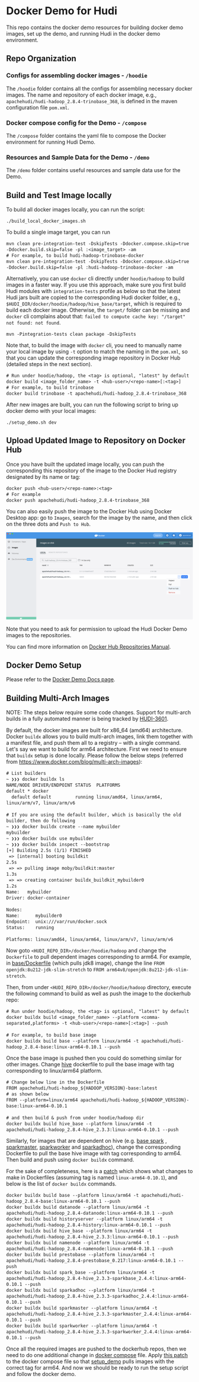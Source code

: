 <!--
* Licensed to the Apache Software Foundation (ASF) under one
* or more contributor license agreements.  See the NOTICE file
* distributed with this work for additional information
* regarding copyright ownership.  The ASF licenses this file
* to you under the Apache License, Version 2.0 (the
* "License"); you may not use this file except in compliance
* with the License.  You may obtain a copy of the License at
*
*      http://www.apache.org/licenses/LICENSE-2.0
*
* Unless required by applicable law or agreed to in writing, software
* distributed under the License is distributed on an "AS IS" BASIS,
* WITHOUT WARRANTIES OR CONDITIONS OF ANY KIND, either express or implied.
* See the License for the specific language governing permissions and
-->

# Docker Demo for Hudi

This repo contains the docker demo resources for building docker demo images, set up the demo, and running Hudi in the
docker demo environment.

## Repo Organization

### Configs for assembling docker images - `/hoodie`

The `/hoodie` folder contains all the configs for assembling necessary docker images. The name and repository of each
docker image, e.g., `apachehudi/hudi-hadoop_2.8.4-trinobase_368`, is defined in the maven configuration file `pom.xml`.

### Docker compose config for the Demo - `/compose`

The `/compose` folder contains the yaml file to compose the Docker environment for running Hudi Demo.

### Resources and Sample Data for the Demo - `/demo`

The `/demo` folder contains useful resources and sample data use for the Demo.

## Build and Test Image locally

To build all docker images locally, you can run the script:

```shell
./build_local_docker_images.sh
```

To build a single image target, you can run

```shell
mvn clean pre-integration-test -DskipTests -Ddocker.compose.skip=true -Ddocker.build.skip=false -pl :<image_target> -am
# For example, to build hudi-hadoop-trinobase-docker
mvn clean pre-integration-test -DskipTests -Ddocker.compose.skip=true -Ddocker.build.skip=false -pl :hudi-hadoop-trinobase-docker -am
```

Alternatively, you can use `docker` cli directly under `hoodie/hadoop` to build images in a faster way. If you use this
approach, make sure you first build Hudi modules with `integration-tests` profile as below so that the latest Hudi jars
built are copied to the corresponding Hudi docker folder, e.g., `$HUDI_DIR/docker/hoodie/hadoop/hive_base/target`, which
is required to build each docker image. Otherwise, the `target/` folder can be missing and `docker` cli complains about
that: `failed to compute cache key: "/target" not found: not found`.

```shell
mvn -Pintegration-tests clean package -DskipTests
```

Note that, to build the image with `docker` cli, you need to manually name your local image by using `-t` option to
match the naming in the `pom.xml`, so that you can update the corresponding image repository in Docker Hub (detailed
steps in the next section).

```shell
# Run under hoodie/hadoop, the <tag> is optional, "latest" by default
docker build <image_folder_name> -t <hub-user>/<repo-name>[:<tag>]
# For example, to build trinobase
docker build trinobase -t apachehudi/hudi-hadoop_2.8.4-trinobase_368
```

After new images are built, you can run the following script to bring up docker demo with your local images:

```shell
./setup_demo.sh dev
```

## Upload Updated Image to Repository on Docker Hub

Once you have built the updated image locally, you can push the corresponding this repository of the image to the Docker
Hud registry designated by its name or tag:

```shell
docker push <hub-user>/<repo-name>:<tag>
# For example
docker push apachehudi/hudi-hadoop_2.8.4-trinobase_368
```

You can also easily push the image to the Docker Hub using Docker Desktop app: go to `Images`, search for the image by
the name, and then click on the three dots and `Push to Hub`.

![Push to Docker Hub](push_to_docker_hub.png)

Note that you need to ask for permission to upload the Hudi Docker Demo images to the repositories.

You can find more information on [Docker Hub Repositories Manual](https://docs.docker.com/docker-hub/repos/).

## Docker Demo Setup

Please refer to the [Docker Demo Docs page](https://hudi.apache.org/docs/docker_demo).

## Building Multi-Arch Images

NOTE: The steps below require some code changes. Support for multi-arch builds in a fully automated manner is being
tracked by [HUDI-3601](https://issues.apache.org/jira/browse/HUDI-3601).

By default, the docker images are built for x86_64 (amd64) architecture. Docker `buildx` allows you to build multi-arch
images, link them together with a manifest file, and push them all to a registry – with a single command. Let's say we
want to build for arm64 architecture. First we need to ensure that `buildx` setup is done locally. Please follow the
below steps (referred from https://www.docker.com/blog/multi-arch-images):

```
# List builders 
~ ❯❯❯ docker buildx ls
NAME/NODE DRIVER/ENDPOINT STATUS  PLATFORMS
default * docker
  default default         running linux/amd64, linux/arm64, linux/arm/v7, linux/arm/v6
  
# If you are using the default builder, which is basically the old builder, then do following
~ ❯❯❯ docker buildx create --name mybuilder
mybuilder
~ ❯❯❯ docker buildx use mybuilder
~ ❯❯❯ docker buildx inspect --bootstrap
[+] Building 2.5s (1/1) FINISHED
 => [internal] booting buildkit                                                   2.5s
 => => pulling image moby/buildkit:master                                         1.3s
 => => creating container buildx_buildkit_mybuilder0                              1.2s
Name:   mybuilder
Driver: docker-container

Nodes:
Name:      mybuilder0
Endpoint:  unix:///var/run/docker.sock
Status:    running

Platforms: linux/amd64, linux/arm64, linux/arm/v7, linux/arm/v6
```

Now goto `<HUDI_REPO_DIR>/docker/hoodie/hadoop` and change the `Dockerfile` to pull dependent images corresponding to
arm64. For example, in [base/Dockerfile](./hoodie/hadoop/base/Dockerfile) (which pulls jdk8 image), change the
line `FROM openjdk:8u212-jdk-slim-stretch` to `FROM arm64v8/openjdk:8u212-jdk-slim-stretch`.

Then, from under `<HUDI_REPO_DIR>/docker/hoodie/hadoop` directory, execute the following command to build as well as
push the image to the dockerhub repo:

```
# Run under hoodie/hadoop, the <tag> is optional, "latest" by default
docker buildx build <image_folder_name> --platform <comma-separated,platforms> -t <hub-user>/<repo-name>[:<tag>] --push

# For example, to build base image
docker buildx build base --platform linux/arm64 -t apachehudi/hudi-hadoop_2.8.4-base:linux-arm64-0.10.1 --push
```

Once the base image is pushed then you could do something similar for other images.
Change [hive](./hoodie/hadoop/hive_base/Dockerfile) dockerfile to pull the base image with tag corresponding to
linux/arm64 platform.

```
# Change below line in the Dockerfile
FROM apachehudi/hudi-hadoop_${HADOOP_VERSION}-base:latest
# as shown below
FROM --platform=linux/arm64 apachehudi/hudi-hadoop_${HADOOP_VERSION}-base:linux-arm64-0.10.1

# and then build & push from under hoodie/hadoop dir
docker buildx build hive_base --platform linux/arm64 -t apachehudi/hudi-hadoop_2.8.4-hive_2.3.3:linux-arm64-0.10.1 --push
```

Similarly, for images that are dependent on hive (e.g. [base spark](./hoodie/hadoop/spark_base/Dockerfile)
, [sparkmaster](./hoodie/hadoop/sparkmaster/Dockerfile), [sparkworker](./hoodie/hadoop/sparkworker/Dockerfile)
and [sparkadhoc](./hoodie/hadoop/sparkadhoc/Dockerfile)), change the corresponding Dockerfile to pull the base hive
image with tag corresponding to arm64. Then build and push using `docker buildx` command.

For the sake of completeness, here is a [patch](https://gist.github.com/xushiyan/cec16585e884cf0693250631a1d10ec2) which
shows what changes to make in Dockerfiles (assuming tag is named `linux-arm64-0.10.1`), and below is the list
of `docker buildx` commands.

```
docker buildx build base --platform linux/arm64 -t apachehudi/hudi-hadoop_2.8.4-base:linux-arm64-0.10.1 --push
docker buildx build datanode --platform linux/arm64 -t apachehudi/hudi-hadoop_2.8.4-datanode:linux-arm64-0.10.1 --push
docker buildx build historyserver --platform linux/arm64 -t apachehudi/hudi-hadoop_2.8.4-history:linux-arm64-0.10.1 --push
docker buildx build hive_base --platform linux/arm64 -t apachehudi/hudi-hadoop_2.8.4-hive_2.3.3:linux-arm64-0.10.1 --push
docker buildx build namenode --platform linux/arm64 -t apachehudi/hudi-hadoop_2.8.4-namenode:linux-arm64-0.10.1 --push
docker buildx build prestobase --platform linux/arm64 -t apachehudi/hudi-hadoop_2.8.4-prestobase_0.217:linux-arm64-0.10.1 --push
docker buildx build spark_base --platform linux/arm64 -t apachehudi/hudi-hadoop_2.8.4-hive_2.3.3-sparkbase_2.4.4:linux-arm64-0.10.1 --push
docker buildx build sparkadhoc --platform linux/arm64 -t apachehudi/hudi-hadoop_2.8.4-hive_2.3.3-sparkadhoc_2.4.4:linux-arm64-0.10.1 --push
docker buildx build sparkmaster --platform linux/arm64 -t apachehudi/hudi-hadoop_2.8.4-hive_2.3.3-sparkmaster_2.4.4:linux-arm64-0.10.1 --push
docker buildx build sparkworker --platform linux/arm64 -t apachehudi/hudi-hadoop_2.8.4-hive_2.3.3-sparkworker_2.4.4:linux-arm64-0.10.1 --push
```

Once all the required images are pushed to the dockerhub repos, then we need to do one additional change
in [docker compose](./compose/docker-compose_hadoop284_hive233_spark244.yml) file.
Apply [this patch](https://gist.github.com/codope/3dd986de5e54f0650dd74b6032e4456c) to the docker compose file so
that [setup_demo](./setup_demo.sh) pulls images with the correct tag for arm64. And now we should be ready to run the
setup script and follow the docker demo.
